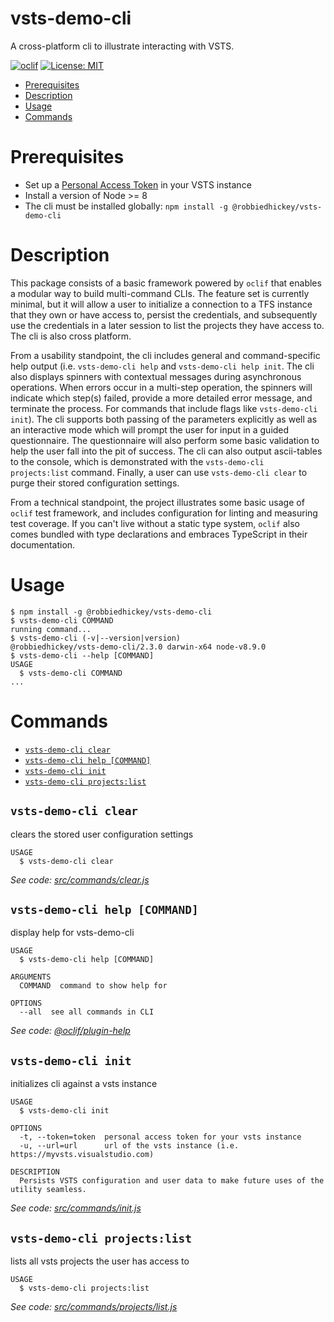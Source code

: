vsts-demo-cli
========

A cross-platform cli to illustrate interacting with VSTS.

[![oclif](https://img.shields.io/badge/cli-oclif-brightgreen.svg)](https://oclif.io)
[![License: MIT](https://img.shields.io/badge/License-MIT-yellow.svg)](https://opensource.org/licenses/MIT)

<!-- toc -->
* [Prerequisites](#prerequisites)
* [Description](#description)
* [Usage](#usage)
* [Commands](#commands)
<!-- tocstop -->

# Prerequisites

* Set up a [Personal Access Token](https://docs.microsoft.com/en-us/vsts/organizations/accounts/use-personal-access-tokens-to-authenticate?view=vsts) in your VSTS instance
* Install a version of Node >= 8
* The cli must be installed globally: `npm install -g @robbiedhickey/vsts-demo-cli`

# Description

This package consists of a basic framework powered by `oclif` that enables a modular way to build multi-command CLIs. The feature set is currently minimal, but it will allow a user to initialize a connection to a TFS instance that they own or have access to, persist the credentials, and subsequently use the credentials in a later session to list the projects they have access to. The cli is also cross platform. 

From a usability standpoint, the cli includes general and command-specific help output (i.e. `vsts-demo-cli help` and `vsts-demo-cli help init`. The cli also displays spinners with contextual messages during asynchronous operations. When errors occur in a multi-step operation, the spinners will indicate which step(s) failed, provide a more detailed error message, and terminate the process. For commands that include flags like `vsts-demo-cli init`). The cli supports both passing of the parameters explicitly as well as an interactive mode which will prompt the user for input in a guided questionnaire. The questionnaire will also perform some basic validation to help the user fall into the pit of success. The cli can also output ascii-tables to the console, which is demonstrated with the `vsts-demo-cli projects:list` command. Finally, a user can use `vsts-demo-cli clear` to purge their stored configuration settings.  

From a technical standpoint, the project illustrates some basic usage of `oclif` test framework, and includes configuration for linting and measuring test coverage. If you can't live without a static type system, `oclif` also comes bundled with type declarations and embraces TypeScript in their documentation. 


# Usage
<!-- usage -->
```sh-session
$ npm install -g @robbiedhickey/vsts-demo-cli
$ vsts-demo-cli COMMAND
running command...
$ vsts-demo-cli (-v|--version|version)
@robbiedhickey/vsts-demo-cli/2.3.0 darwin-x64 node-v8.9.0
$ vsts-demo-cli --help [COMMAND]
USAGE
  $ vsts-demo-cli COMMAND
...
```
<!-- usagestop -->
# Commands
<!-- commands -->
* [`vsts-demo-cli clear`](#vsts-demo-cli-clear)
* [`vsts-demo-cli help [COMMAND]`](#vsts-demo-cli-help-command)
* [`vsts-demo-cli init`](#vsts-demo-cli-init)
* [`vsts-demo-cli projects:list`](#vsts-demo-cli-projectslist)

## `vsts-demo-cli clear`

clears the stored user configuration settings

```
USAGE
  $ vsts-demo-cli clear
```

_See code: [src/commands/clear.js](https://github.com/robbiedhickey/vsts-demo-cli/blob/v2.3.0/src/commands/clear.js)_

## `vsts-demo-cli help [COMMAND]`

display help for vsts-demo-cli

```
USAGE
  $ vsts-demo-cli help [COMMAND]

ARGUMENTS
  COMMAND  command to show help for

OPTIONS
  --all  see all commands in CLI
```

_See code: [@oclif/plugin-help](https://github.com/oclif/plugin-help/blob/v2.0.5/src/commands/help.ts)_

## `vsts-demo-cli init`

initializes cli against a vsts instance

```
USAGE
  $ vsts-demo-cli init

OPTIONS
  -t, --token=token  personal access token for your vsts instance
  -u, --url=url      url of the vsts instance (i.e. https://myvsts.visualstudio.com)

DESCRIPTION
  Persists VSTS configuration and user data to make future uses of the utility seamless.
```

_See code: [src/commands/init.js](https://github.com/robbiedhickey/vsts-demo-cli/blob/v2.3.0/src/commands/init.js)_

## `vsts-demo-cli projects:list`

lists all vsts projects the user has access to

```
USAGE
  $ vsts-demo-cli projects:list
```

_See code: [src/commands/projects/list.js](https://github.com/robbiedhickey/vsts-demo-cli/blob/v2.3.0/src/commands/projects/list.js)_
<!-- commandsstop -->
